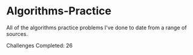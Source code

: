 # Algorithms-Practice

All of the algorithms practice problems I've done to date from a range of sources.

Challenges Completed: 26

